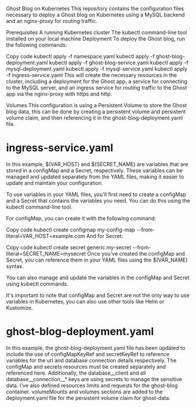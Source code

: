 Ghost Blog on Kubernetes
This repository contains the configuration files necessary to deploy a Ghost blog on Kubernetes using a MySQL backend and an nginx-proxy for routing traffic.

Prerequisites
A running Kubernetes cluster
The kubectl command-line tool installed on your local machine
Deployment
To deploy the Ghost blog, run the following commands:

Copy code
kubectl apply -f namespace.yaml 
kubectl apply -f ghost-blog-deployment.yaml
kubectl apply -f ghost-blog-service.yaml
kubectl apply -f mysql-deployment.yaml
kubectl apply -f mysql-service.yaml
kubectl apply -f ingress-service.yaml
This will create the necessary resources in the cluster, including a deployment for the Ghost app, a service for connecting to the MySQL server, and an ingress service for routing traffic to the Ghost app via the nginx-proxy with https and http.

Volumes
This configuration is using a Persistent Volume to store the Ghost blog data, this can be done by creating a persistent volume and persistent volume claim, and then referencing it in the ghost-blog-deployment.yaml file.

# ingress-service.yaml
In this example, $(VAR_HOST) and $(SECRET_NAME) are variables that are stored in a configMap and a Secret, respectively. These variables can be managed and updated separately from the YAML files, making it easier to update and maintain your configuration.

To use variables in your YAML files, you'll first need to create a configMap and a Secret that contains the variables you need. You can do this using the kubectl command-line tool.

For configMap, you can create it with the following command:

Copy code
kubectl create configmap my-config-map --from-literal=VAR_HOST=example.com
And for Secret:

Copy code
kubectl create secret generic my-secret --from-literal=SECRET_NAME=mysecret
Once you've created the configMap and Secret, you can reference them in your YAML files using the $(VAR_NAME) syntax.

You can also manage and update the variables in the configMap and Secret using kubectl commands.

It's important to note that configMap and Secret are not the only way to use variables in Kubernetes, you can also use other tools like Helm or Kustomize.

# ghost-blog-deployment.yaml
In this example, the ghost-blog-deployment.yaml file has been updated to include the use of configMapKeyRef and secretKeyRef to reference variables for the url and database connection details respectively. The configMap and secrets resources must be created separately and referenced here. Additionally, the database__client and all database__connection__* keys are using secrets to manage the sensitive data. I've also defined resources limits and requests for the ghost-blog container. volumeMounts and volumes sections are added to the deployment.yaml file for the persistent volume claim for ghost-data.